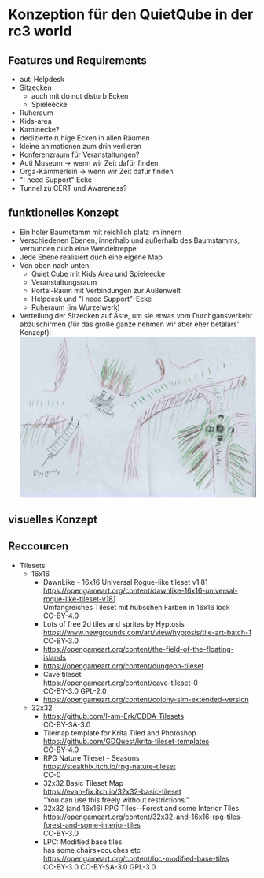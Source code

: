 # Konzeption für den QuietQube in der rc3 world

## Features und Requirements
 - auti Helpdesk
 - Sitzecken
     - auch mit do not disturb Ecken
     - Spieleecke
 - Ruheraum
 - Kids-area
 - Kaminecke?
 - dedizierte ruhige Ecken in allen Räumen
 - kleine animationen zum drin verlieren
 - Konferenzraum für Veranstaltungen?
 - Auti Museum -> wenn wir Zeit dafür finden
 - Orga-Kämmerlein -> wenn wir Zeit dafür finden
 - "I need Support" Ecke
 - Tunnel zu CERT und Awareness?

## funktionelles Konzept
 - Ein holer Baumstamm mit reichlich platz im innern
 - Verschiedenen Ebenen, innerhalb und außerhalb des Baumstamms, verbunden duch eine
   Wendeltreppe
 - Jede Ebene realisiert duch eine eigene Map
 - Von oben nach unten:
   - Quiet Cube mit Kids Area und Spieleecke
   - Veranstaltungsraum
   - Portal-Raum mit Verbindungen zur Außenwelt
   - Helpdesk und "I need Support"-Ecke
   - Ruheraum (im Wurzelwerk)
 - Verteilung der Sitzecken auf Äste, um sie etwas vom Durchgansverkehr abzuschirmen (für das große ganze nehmen wir aber eher betalars' Konzept):
   ![](sitzecken.jpg)

## visuelles Konzept

## Reccourcen
 - Tilesets
     - 16x16
       - DawnLike - 16x16 Universal Rogue-like tileset v1.81  
         https://opengameart.org/content/dawnlike-16x16-universal-rogue-like-tileset-v181  
         Umfangreiches Tileset mit hübschen Farben in 16x16 look  
         CC-BY-4.0
       - Lots of free 2d tiles and sprites by Hyptosis  
         https://www.newgrounds.com/art/view/hyptosis/tile-art-batch-1  
         CC-BY-3.0
       - https://opengameart.org/content/the-field-of-the-floating-islands
       - https://opengameart.org/content/dungeon-tileset
       - Cave tileset  
         https://opengameart.org/content/cave-tileset-0  
         CC-BY-3.0 GPL-2.0
       - https://opengameart.org/content/colony-sim-extended-version
     - 32x32
       - https://github.com/I-am-Erk/CDDA-Tilesets  
         CC-BY-SA-3.0
       - Tilemap template for Krita Tiled and Photoshop  
         https://github.com/GDQuest/krita-tileset-templates  
         CC-BY-4.0
       - RPG Nature Tileset - Seasons  
         https://stealthix.itch.io/rpg-nature-tileset  
         CC-0
       - 32x32 Basic Tileset Map  
         https://evan-fix.itch.io/32x32-basic-tileset  
         "You can use this freely without restrictions."
       - 32x32 (and 16x16) RPG Tiles--Forest and some Interior Tiles  
         https://opengameart.org/content/32x32-and-16x16-rpg-tiles-forest-and-some-interior-tiles  
         CC-BY-3.0
       - LPC: Modified base tiles  
         has some chairs+couches etc  
         https://opengameart.org/content/lpc-modified-base-tiles  
         CC-BY-3.0 CC-BY-SA-3.0 GPL-3.0
